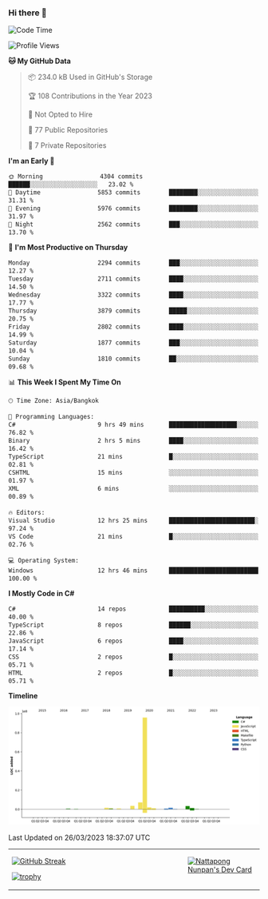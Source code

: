 ### Hi there 👋

<!--START_SECTION:waka-->
![Code Time](http://img.shields.io/badge/Code%20Time-502%20hrs-blue)

![Profile Views](http://img.shields.io/badge/Profile%20Views-0-blue)

**🐱 My GitHub Data** 

> 📦 234.0 kB Used in GitHub's Storage 
 > 
> 🏆 108 Contributions in the Year 2023
 > 
> 🚫 Not Opted to Hire
 > 
> 📜 77 Public Repositories 
 > 
> 🔑 7 Private Repositories 
 > 
**I'm an Early 🐤** 

```text
🌞 Morning                4304 commits        ██████░░░░░░░░░░░░░░░░░░░   23.02 % 
🌆 Daytime                5853 commits        ████████░░░░░░░░░░░░░░░░░   31.31 % 
🌃 Evening                5976 commits        ████████░░░░░░░░░░░░░░░░░   31.97 % 
🌙 Night                  2562 commits        ███░░░░░░░░░░░░░░░░░░░░░░   13.70 % 
```
📅 **I'm Most Productive on Thursday** 

```text
Monday                   2294 commits        ███░░░░░░░░░░░░░░░░░░░░░░   12.27 % 
Tuesday                  2711 commits        ████░░░░░░░░░░░░░░░░░░░░░   14.50 % 
Wednesday                3322 commits        ████░░░░░░░░░░░░░░░░░░░░░   17.77 % 
Thursday                 3879 commits        █████░░░░░░░░░░░░░░░░░░░░   20.75 % 
Friday                   2802 commits        ████░░░░░░░░░░░░░░░░░░░░░   14.99 % 
Saturday                 1877 commits        ███░░░░░░░░░░░░░░░░░░░░░░   10.04 % 
Sunday                   1810 commits        ██░░░░░░░░░░░░░░░░░░░░░░░   09.68 % 
```


📊 **This Week I Spent My Time On** 

```text
🕑︎ Time Zone: Asia/Bangkok

💬 Programming Languages: 
C#                       9 hrs 49 mins       ███████████████████░░░░░░   76.82 % 
Binary                   2 hrs 5 mins        ████░░░░░░░░░░░░░░░░░░░░░   16.42 % 
TypeScript               21 mins             █░░░░░░░░░░░░░░░░░░░░░░░░   02.81 % 
CSHTML                   15 mins             ░░░░░░░░░░░░░░░░░░░░░░░░░   01.97 % 
XML                      6 mins              ░░░░░░░░░░░░░░░░░░░░░░░░░   00.89 % 

🔥 Editors: 
Visual Studio            12 hrs 25 mins      ████████████████████████░   97.24 % 
VS Code                  21 mins             █░░░░░░░░░░░░░░░░░░░░░░░░   02.76 % 

💻 Operating System: 
Windows                  12 hrs 46 mins      █████████████████████████   100.00 % 
```

**I Mostly Code in C#** 

```text
C#                       14 repos            ██████████░░░░░░░░░░░░░░░   40.00 % 
TypeScript               8 repos             ██████░░░░░░░░░░░░░░░░░░░   22.86 % 
JavaScript               6 repos             ████░░░░░░░░░░░░░░░░░░░░░   17.14 % 
CSS                      2 repos             █░░░░░░░░░░░░░░░░░░░░░░░░   05.71 % 
HTML                     2 repos             █░░░░░░░░░░░░░░░░░░░░░░░░   05.71 % 
```



**Timeline**

![Lines of Code chart](https://raw.githubusercontent.com/aixasz/aixasz/main/assets/bar_graph.png)


 Last Updated on 26/03/2023 18:37:07 UTC
<!--END_SECTION:waka-->

<table>
<tr>
<td width="70%" valign="top">
 
 [![GitHub Streak](http://github-readme-streak-stats.herokuapp.com?user=aixasz&theme=github-dark&hide_border=true&date_format=%5BY%20%5DM%20j)](https://git.io/streak-stats)

 [![trophy](https://github-profile-trophy.vercel.app/?username=aixasz&theme=onedark)](https://github.com/ryo-ma/github-profile-trophy)
 </td>
<td width="30%" valign="top">
 
<a href="https://app.daily.dev/aixasz"><img src="https://api.daily.dev/devcards/403207936e6547c9a85ea449e9f3abe8.png?r=re8" alt="Nattapong Nunpan's Dev Card"/></a>

 </td>
</tr>
</table>
 
